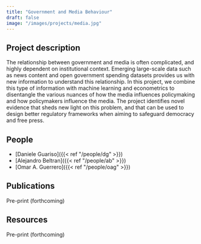 ```yaml
---
title: "Government and Media Behaviour"
draft: false
image: "/images/projects/media.jpg"
---
```



## Project description

The relationship between government and media is often complicated, and highly dependent on institutional context.
Emerging large-scale data such as news content and open government spending datasets provides us with new information to understand this relationship.
In this project, we combine this type of information with machine learning and econometrics to disentangle the various nuances of how the media influences policymaking and how policymakers influence the media. 
The project identifies novel evidence that sheds new light on this problem, and that can be used to design better regulatory frameworks when aiming to safeguard democracy and free press.


## People
* [Daniele Guariso]({{< ref "/people/dg" >}}) 
* [Alejandro Beltran]({{< ref "/people/ab" >}}) 
* [Omar A. Guerrero]({{< ref "/people/oag" >}}) 

## Publications

Pre-print (forthcoming)


## Resources

Pre-print (forthcoming)

